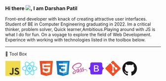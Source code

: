 ### Hi there <img src="https://raw.githubusercontent.com/MartinHeinz/MartinHeinz/master/wave.gif" width="30px">, I am Darshan Patil 

Front-end developer with knack of creating attractive user interfaces. Student of  BE in Computer Engineering graduating in 2022. 
Im a critical thinker, problem solver, Quick learner,Ambitious.Playing around with JS is what I do for fun.
On a voyage to explore the field of Web Development.
Experince with working with technologies listed in the toolbox below. 

---
🧰 Tool Box


<img src="https://github.com/devicons/devicon/blob/master/icons/javascript/javascript-original.svg" alt="JavaScript Logo" width="50" height="50"/>  <img src="https://github.com/devicons/devicon/blob/master/icons/react/react-original.svg" alt="React Logo" width="50" height="50"/>  <img src="https://github.com/devicons/devicon/blob/master/icons/html5/html5-original.svg" alt="HTML5 Logo" width="50" height="50"/>  <img src="https://github.com/devicons/devicon/blob/master/icons/css3/css3-original.svg" alt="CSS3 Logo" width="50" height="50"/> <img src="https://github.com/devicons/devicon/blob/master/icons/sass/sass-original.svg" alt="Sass Logo" width="50" height="50"/>	 <img src="https://github.com/devicons/devicon/blob/master/icons/bootstrap/bootstrap-plain.svg" alt="Bootstrap Logo" width="50" height="50"/> <img src="https://github.com/devicons/devicon/blob/master/icons/git/git-original.svg" alt="Git Logo" width="50" height="50"/> <img src="https://github.com/devicons/devicon/blob/master/icons/github/github-original.svg" alt="GitHub Logo" width="50" height="50"/>


<!--
**darshan420/darshan420** is a ✨ _special_ ✨ repository because its `README.md` (this file) appears on your GitHub profile.

Here are some ideas to get you started:

- 🔭 I’m currently working on ...
- 🌱 I’m currently learning ...
- 👯 I’m looking to collaborate on ...
- 🤔 I’m looking for help with ...
- 💬 Ask me about ...
- 📫 How to reach me: ...
- 😄 Pronouns: ...
- ⚡ Fun fact: ...
-->

